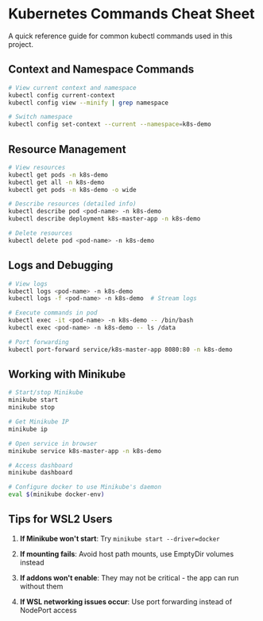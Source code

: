 # Kubernetes Commands Cheat Sheet

A quick reference guide for common kubectl commands used in this project.

## Context and Namespace Commands

```bash
# View current context and namespace
kubectl config current-context
kubectl config view --minify | grep namespace

# Switch namespace
kubectl config set-context --current --namespace=k8s-demo
```

## Resource Management

```bash
# View resources
kubectl get pods -n k8s-demo
kubectl get all -n k8s-demo
kubectl get pods -n k8s-demo -o wide

# Describe resources (detailed info)
kubectl describe pod <pod-name> -n k8s-demo
kubectl describe deployment k8s-master-app -n k8s-demo

# Delete resources
kubectl delete pod <pod-name> -n k8s-demo
```

## Logs and Debugging

```bash
# View logs
kubectl logs <pod-name> -n k8s-demo
kubectl logs -f <pod-name> -n k8s-demo  # Stream logs

# Execute commands in pod
kubectl exec -it <pod-name> -n k8s-demo -- /bin/bash
kubectl exec <pod-name> -n k8s-demo -- ls /data

# Port forwarding
kubectl port-forward service/k8s-master-app 8080:80 -n k8s-demo
```

## Working with Minikube

```bash
# Start/stop Minikube
minikube start
minikube stop

# Get Minikube IP
minikube ip

# Open service in browser
minikube service k8s-master-app -n k8s-demo

# Access dashboard
minikube dashboard

# Configure docker to use Minikube's daemon
eval $(minikube docker-env)
```

## Tips for WSL2 Users

1. **If Minikube won't start**: Try `minikube start --driver=docker`

2. **If mounting fails**: Avoid host path mounts, use EmptyDir volumes instead

3. **If addons won't enable**: They may not be critical - the app can run without them

4. **If WSL networking issues occur**: Use port forwarding instead of NodePort access
